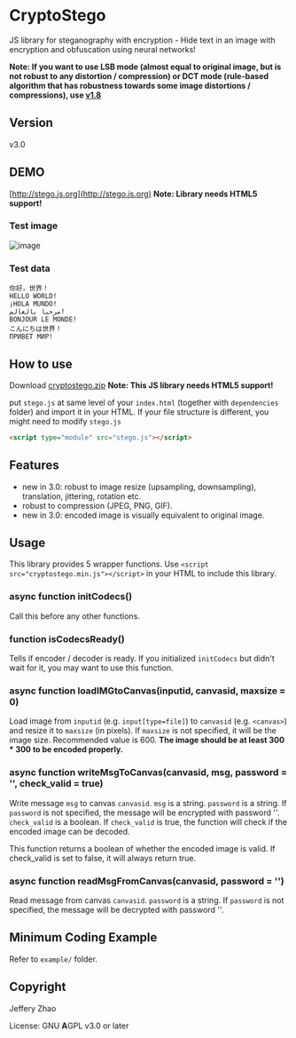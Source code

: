 # CryptoStego
JS library for steganography with encryption - Hide text in an image with encryption and obfuscation using neural networks!

**Note: If you want to use LSB mode (almost equal to original image, but is not robust to any distortion / compression) or DCT mode (rule-based algorithm that has robustness towards some image distortions / compressions), use [v1.8](https://github.com/zeruniverse/CryptoStego/tree/v1.8)**

## Version
v3.0

## DEMO
[http://stego.js.org](http://stego.js.org)
**Note: Library needs HTML5 support!**

### Test image
![image](https://github.com/user-attachments/assets/f11abf40-9163-49c1-8d0e-ece5c9d4e5ae)

### Test data
```
你好，世界！
HELLO WORLD!
¡HOLA MUNDO!
مرحبا بالعالم!
BONJOUR LE MONDE!
こんにちは世界！
ПРИВЕТ МИР!
```

## How to use
Download [cryptostego.zip](https://github.com/zeruniverse/CryptoStego/releases/latest/download/cryptostego.zip)
**Note: This JS library needs HTML5 support!**

put `stego.js` at same level of your `index.html` (together with `dependencies` folder) and import it in your HTML. If your file structure is different, you might need to modify `stego.js`

```html
<script type="module" src="stego.js"></script>
```

## Features
+ new in 3.0: robust to image resize (upsampling, downsampling), translation, jittering, rotation etc.
+ robust to compression (JPEG, PNG, GIF).
+ new in 3.0: encoded image is visually equivalent to original image.


## Usage

This library provides 5 wrapper functions. Use `<script src="cryptostego.min.js"></script>` in your HTML to include this library.

### async function initCodecs()

Call this before any other functions.

### function isCodecsReady()

Tells if encoder / decoder is ready. If you initialized `initCodecs` but didn't wait for it, you may want to use this function.

### async function loadIMGtoCanvas(inputid, canvasid, maxsize = 0)

Load image from `inputid` (e.g. `input[type=file]`) to `canvasid` (e.g. `<canvas>`) and resize it to `maxsize` (in pixels). If `maxsize` is not specified, it will be the image size. Recommended value is 600. **The image should be at least 300 * 300 to be encoded properly.**

### async function writeMsgToCanvas(canvasid, msg, password = '', check_valid = true)

Write message `msg` to canvas `canvasid`. `msg` is a string. `password` is a string. If `password` is not specified, the message will be encrypted with password ''. `check_valid` is a boolean. If `check_valid` is true, the function will check if the encoded image can be decoded.

This function returns a boolean of whether the encoded image is valid. If check_valid is set to false, it will always return true.

### async function readMsgFromCanvas(canvasid, password = '')

Read message from canvas `canvasid`. `password` is a string. If `password` is not specified, the message will be decrypted with password ''.

## Minimum Coding Example

Refer to `example/` folder.

## Copyright
Jeffery Zhao

License: GNU **A**GPL v3.0 or later
